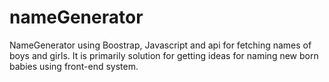 # nameGenerator
NameGenerator using Boostrap, Javascript and api for fetching names of boys and girls. It is primarily solution for getting ideas for naming new born babies using front-end system.
